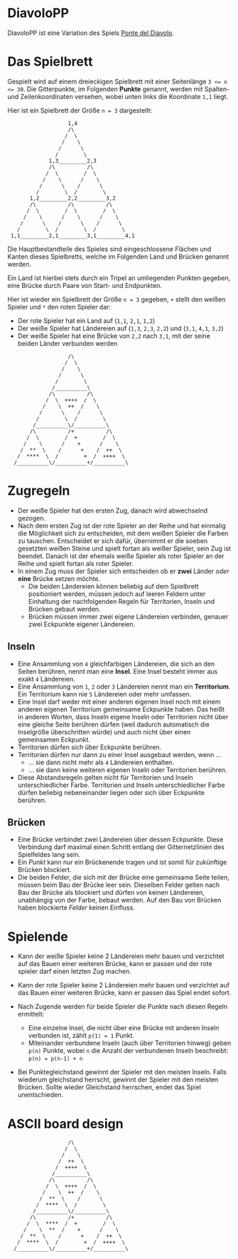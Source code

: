# DiavoloPP
DiavoloPP ist eine Variation des Spiels [Ponte del Diavolo](https://www.brettspielnetz.de/spielregeln/ponte+del+diavolo.php).

# Das Spielbrett

Gespielt wird auf einem dreieckigen Spielbrett mit einer Seitenlänge `3 <= n <= 30`.
Die Gitterpunkte, im Folgenden **Punkte** genannt, werden mit Spalten- und Zeilenkoordinaten versehen, wobei unten links die 
Koordinate `1,1` liegt. 

Hier ist ein Spielbrett der Größe `n = 3` dargestellt:

```
                   1,4
                   /\
                  /  \
                 /    \
                /      \
               /        \
             1,3_________2,3
             /\          /\
            /  \        /  \
           /    \      /    \
          /      \    /      \
         /        \  /        \
       1,2_________2,2_________3,2
       /\          /\          /\
      /  \        /  \        /  \
     /    \      /    \      /    \
    /      \    /      \    /      \
   /        \  /        \  /        \
 1,1_________2,1_________3,1_________4,1
```

Die Hauptbestandteile des Spieles sind eingeschlossene Flächen und Kanten dieses Spielbretts,
welche im Folgenden Land und Brücken genannt werden. 

Ein Land ist hierbei stets durch ein Tripel an umliegenden Punkten gegeben, eine Brücke
durch Paare von Start- und Endpunkten.

Hier ist wieder ein Spielbrett der Größe `n = 3` gegeben, `+` stellt den weißen Spieler und 
`*` den roten Spieler dar:

- Der rote Spieler hat ein Land auf (`1,1`, `2,1`, `1,2`)
- Der weiße Spieler hat Ländereien auf (`1,3`, `2,3`, `2,2`) und (`3,1`, `4,1`, `3,2`)
- Der weiße Spieler hat eine Brücke von `2,2` nach `3,1`, mit der seine beiden Länder verbunden werden

```
                   /\
                  /  \
                 /    \
                /      \
               /        \
              /__________\
             /\          /\
            /  \  ++++  /  \
           /    \  ++  /    \
          /      \    /      \
         /        \  /        \
        /__________\/__________\
       /\          /+          /\
      /  \        /  +        /  \
     /    \      /    +      /    \
    /  **  \    /      +    /  ++  \
   /  ****  \  /        +  /  ++++  \
  /__________\/__________+/__________\
```

# Zugregeln
- Der weiße Spieler hat den ersten Zug, danach wird abwechselnd gezogen.
- Nach dem ersten Zug ist der rote Spieler an der Reihe und hat einmalig die Möglichkeit 
sich zu entscheiden, mit dem weißen Spieler die Farben zu tauschen. Entscheidet er sich dafür, übernimmt
er die soeben gesetzten weißen Steine und spielt fortan als weißer Spieler, sein Zug ist beendet. Danach
ist der ehemals weiße Spieler als roter Spieler an der Reihe und spielt fortan als roter Spieler.
- In einem Zug muss der Spieler sich entscheiden ob er **zwei** Länder *oder* **eine** Brücke 
setzen möchte.
    - Die beiden Ländereien können beliebig auf dem Spielbrett positioniert werden, müssen jedoch
    auf leeren Feldern unter Einhaltung der nachfolgenden Regeln für Territorien, Inseln und Brücken
    gebaut werden.
    - Brücken müssen immer zwei eigene Ländereien verbinden, genauer zwei Eckpunkte eigener Ländereien.
    
## Inseln
- Eine Ansammlung von `4` gleichfarbigen Ländereien, die sich an den Seiten berühren, nennt man
eine **Insel**. Eine Insel besteht immer aus exakt `4` Ländereien.
- Eine Ansammlung von `1`, `2` oder `3` Ländereien nennt man ein **Territorium**. Ein Territorium
kann nie `5` Ländereien oder mehr umfassen.
- Eine Insel darf weder mit einer anderen eigenen Insel noch mit einem anderen eigenen Territorium
gemeinsame Eckpunkte haben. Das heißt in anderen Worten, dass Inseln eigene Inseln oder Territorien nicht 
über eine gleiche Seite berühren dürfen (weil dadurch automatisch die Inselgröße überschritten würde) und
auch nicht über einen gemeinsamen Eckpunkt.
- Territorien dürfen sich über Eckpunkte berühren.
- Territorien dürfen nur dann zu einer Insel ausgebaut werden, wenn ...
    - ... sie dann nicht mehr als `4` Ländereien enthalten.
    - ... sie dann keine weiteren eigenen Inseln oder Territorien berühren.
- Diese Abstandsregeln gelten nicht für Territorien und Inseln unterschiedlicher Farbe. Territorien und Inseln
unterschiedlicher Farbe dürfen beliebig nebeneinander liegen oder sich über Eckpunkte berühren.

## Brücken
- Eine Brücke verbindet zwei Ländereien über dessen Eckpunkte. Diese Verbindung darf maximal einen Schritt
entlang der Gitternetzlinien des Spielfeldes lang sein.
- Ein *Punkt* kann nur ein Brückenende tragen und ist somit für zukünftige Brücken blockiert.
- Die beiden Felder, die sich mit der Brücke eine gemeinsame Seite teilen, müssen beim Bau
der Brücke leer sein. Dieselben Felder gelten nach Bau der Brücke als blockiert und dürfen
von keinen Ländereien, unabhängig von der Farbe, bebaut werden. Auf den Bau von Brücken haben
blockierte *Felder* keinen Einfluss.

# Spielende
- Kann der weiße Spieler keine 2 Ländereien mehr bauen und verzichtet auf das Bauen einer
weiteren Brücke, kann er passen und der rote spieler darf einen letzten Zug machen.
- Kann der rote Spieler keine 2 Ländereien mehr bauen und verzichtet auf das Bauen einer
  weiteren Brücke, kann er passen das Spiel endet sofort.
- Nach Zugende werden für beide Spieler die Punkte nach diesen Regeln ermittelt:
    - Eine einzelne Insel, die nicht über eine Brücke mit anderen Inseln verbunden ist,
    zählt `p(1) = 1` Punkt.
    - Miteinander verbundene Inseln (auch über Territorien hinweg) geben `p(n)` Punkte, wobei `n`
    die Anzahl der verbundenen Inseln beschreibt: `p(n) = p(n-1) + n`
    
- Bei Punktegleichstand gewinnt der Spieler mit den meisten Inseln. Falls wiederum gleichstand herrscht,
gewinnt der Spieler mit den meisten Brücken. Sollte wieder Gleichstand herrschen, endet das
Spiel unentschieden.

# ASCII board design
```
                   /\
                  /  \
                 /    \
                /  ++  \
               /  ++++  \
              /__________\
             /\          /\
            /  \  ++++  /  \
           /    \  ++  /    \
          /  **  \    /      \
         /  ****  \  /        \
        /__________\/__________\
       /\          /+          /\
      /  \  ****  /  +        /  \
     /    \  **  /    +      /    \
    /  **  \    /      +    /  ++  \
   /  ****  \  /        +  /  ++++  \
  /__________\/__________+/__________\
```

